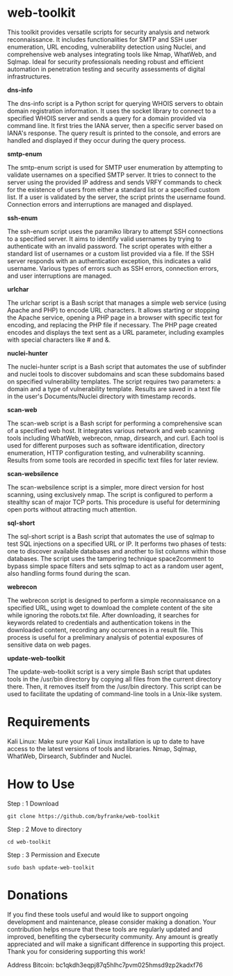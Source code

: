 # web-toolkit

This toolkit provides versatile scripts for security analysis and network reconnaissance. It includes functionalities for SMTP and SSH user enumeration, URL encoding, vulnerability detection using Nuclei, and comprehensive web analyses integrating tools like Nmap, WhatWeb, and Sqlmap. Ideal for security professionals needing robust and efficient automation in penetration testing and security assessments of digital infrastructures.


**dns-info**

The dns-info script is a Python script for querying WHOIS servers to obtain domain registration information. It uses the socket library to connect to a specified WHOIS server and sends a query for a domain provided via command line. It first tries the IANA server, then a specific server based on IANA's response. The query result is printed to the console, and errors are handled and displayed if they occur during the query process.

**smtp-enum**

The smtp-enum script is used for SMTP user enumeration by attempting to validate usernames on a specified SMTP server. It tries to connect to the server using the provided IP address and sends VRFY commands to check for the existence of users from either a standard list or a specified custom list. If a user is validated by the server, the script prints the username found. Connection errors and interruptions are managed and displayed.

**ssh-enum**

The ssh-enum script uses the paramiko library to attempt SSH connections to a specified server. It aims to identify valid usernames by trying to authenticate with an invalid password. The script operates with either a standard list of usernames or a custom list provided via a file. If the SSH server responds with an authentication exception, this indicates a valid username. Various types of errors such as SSH errors, connection errors, and user interruptions are managed.

**urlchar**

The urlchar script is a Bash script that manages a simple web service (using Apache and PHP) to encode URL characters. It allows starting or stopping the Apache service, opening a PHP page in a browser with specific text for encoding, and replacing the PHP file if necessary. The PHP page created encodes and displays the text sent as a URL parameter, including examples with special characters like # and &.

**nuclei-hunter**

The nuclei-hunter script is a Bash script that automates the use of subfinder and nuclei tools to discover subdomains and scan these subdomains based on specified vulnerability templates. The script requires two parameters: a domain and a type of vulnerability template. Results are saved in a text file in the user's Documents/Nuclei directory with timestamp records.

**scan-web**

The scan-web script is a Bash script for performing a comprehensive scan of a specified web host. It integrates various network and web scanning tools including WhatWeb, webrecon, nmap, dirsearch, and curl. Each tool is used for different purposes such as software identification, directory enumeration, HTTP configuration testing, and vulnerability scanning. Results from some tools are recorded in specific text files for later review.

**scan-websilence**

The scan-websilence script is a simpler, more direct version for host scanning, using exclusively nmap. The script is configured to perform a stealthy scan of major TCP ports. This procedure is useful for determining open ports without attracting much attention.

**sql-short**

The sql-short script is a Bash script that automates the use of sqlmap to test SQL injections on a specified URL or IP. It performs two phases of tests: one to discover available databases and another to list columns within those databases. The script uses the tampering technique space2comment to bypass simple space filters and sets sqlmap to act as a random user agent, also handling forms found during the scan.

**webrecon**

The webrecon script is designed to perform a simple reconnaissance on a specified URL, using wget to download the complete content of the site while ignoring the robots.txt file. After downloading, it searches for keywords related to credentials and authentication tokens in the downloaded content, recording any occurrences in a result file. This process is useful for a preliminary analysis of potential exposures of sensitive data on web pages.

**update-web-toolkit**

The update-web-toolkit script is a very simple Bash script that updates tools in the /usr/bin directory by copying all files from the current directory there. Then, it removes itself from the /usr/bin directory. This script can be used to facilitate the updating of command-line tools in a Unix-like system.

# Requirements

Kali Linux: Make sure your Kali Linux installation is up to date to have access to the latest versions of tools and libraries.
Nmap, Sqlmap, WhatWeb, Dirsearch, Subfinder and Nuclei.

# How to Use

Step : 1 Download

```
git clone https://github.com/byfranke/web-toolkit
```
Step : 2 Move to directory
```
cd web-toolkit
```
Step : 3 Permission and Execute
```
sudo bash update-web-toolkit
```

# Donations

If you find these tools useful and would like to support ongoing development and maintenance, please consider making a donation. Your contribution helps ensure that these tools are regularly updated and improved, benefiting the cybersecurity community. Any amount is greatly appreciated and will make a significant difference in supporting this project. Thank you for considering supporting this work!

Address Bitcoin: bc1qkdh3eqpj87q5hlhc7pvm025hmsd9zp2kadxf76
